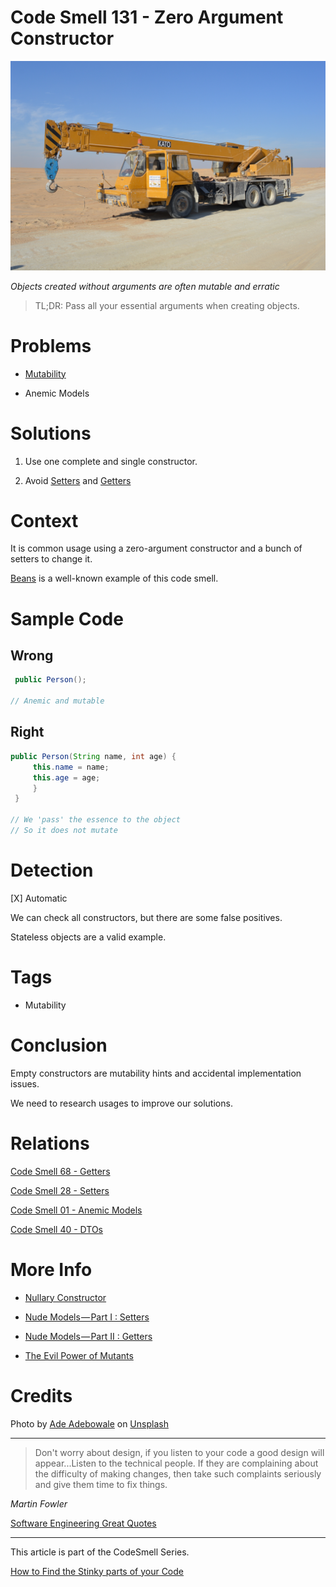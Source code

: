 # Code Smell 131 - Zero Argument Constructor

![Code Smell 131 - Zero Argument Constructor](ade-adebowale-DKr6BEdI2sE-unsplash.jpg)

*Objects created without arguments are often mutable and erratic*

> TL;DR: Pass all your essential arguments when creating objects.

# Problems

- [Mutability](../../Theory/The%20Evil%20Power%20of%20Mutants/readme.md)

- Anemic Models

# Solutions

1. Use one complete and single constructor.

2. Avoid [Setters](../../Code%20Smells/Code%20Smell%2028%20-%20Setters/readme.md) and [Getters](../../Code%20Smells/Code%20Smell%2068%20-%20Getters/readme.md)

# Context

It is common usage using a zero-argument constructor and a bunch of setters to change it.

[Beans](https://en.wikipedia.org/wiki/JavaBeans) is a well-known example of this code smell.

# Sample Code

## Wrong

[Gist Url]: # (https://gist.github.com/mcsee/d42be6d1931e7f4f80781b1360e86a0f)
```java
 public Person();

// Anemic and mutable
```

## Right

[Gist Url]: # (https://gist.github.com/mcsee/af9b6b0a60b76d984cd43b2c26720040)
```java
public Person(String name, int age) {
     this.name = name;
     this.age = age;
     } 
 }

// We 'pass' the essence to the object 
// So it does not mutate
```

# Detection

[X] Automatic 

We can check all constructors, but there are some false positives.

Stateless objects are a valid example.

# Tags

- Mutability

# Conclusion

Empty constructors are mutability hints and accidental implementation issues.

We need to research usages to improve our solutions.

# Relations

[Code Smell 68 - Getters](../../Code%20Smells/Code%20Smell%2068%20-%20Getters/readme.md)

[Code Smell 28 - Setters](../../Code%20Smells/Code%20Smell%2028%20-%20Setters/readme.md)

[Code Smell 01 - Anemic Models](../../Code%20Smells/Code%20Smell%2001%20-%20Anemic%20Models/readme.md)

[Code Smell 40 - DTOs](../../Code%20Smells/Code%20Smell%2040%20-%20DTOs/readme.md)

# More Info

- [Nullary Constructor](https://en.wikipedia.org/wiki/Nullary_constructor)

- [Nude Models — Part I : Setters](../../Theory/Nude%20Models - Part%20I Setters/readme.md)

- [Nude Models — Part II : Getters](../../Theory/Nude%20Models - Part%20II Getters/readme.md)

- [The Evil Power of Mutants](../../Theory/The%20Evil%20Power%20of%20Mutants/readme.md)

# Credits

Photo by [Ade Adebowale](https://unsplash.com/@adebowax) on [Unsplash](https://unsplash.com/s/photos/crane)  

* * *

> Don't worry about design, if you listen to your code a good design will appear...Listen to the technical people. If they are complaining about the difficulty of making changes, then take such complaints seriously and give them time to fix things.

_Martin Fowler_
 
[Software Engineering Great Quotes](../../Quotes/Software%20Engineering%20Great%20Quotes/readme.md)

* * *

This article is part of the CodeSmell Series.

[How to Find the Stinky parts of your Code](../../Code%20Smells/How%20to%20Find%20the%20Stinky%20parts%20of%20your%20Code/readme.md)